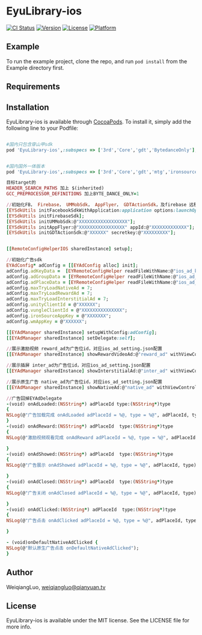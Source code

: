 # EyuLibrary-ios

[![CI Status](https://img.shields.io/travis/WeiqiangLuo/EyuLibrary-ios.svg?style=flat)](https://travis-ci.org/WeiqiangLuo/EyuLibrary-ios)
[![Version](https://img.shields.io/cocoapods/v/EyuLibrary-ios.svg?style=flat)](https://cocoapods.org/pods/EyuLibrary-ios)
[![License](https://img.shields.io/cocoapods/l/EyuLibrary-ios.svg?style=flat)](https://cocoapods.org/pods/EyuLibrary-ios)
[![Platform](https://img.shields.io/cocoapods/p/EyuLibrary-ios.svg?style=flat)](https://cocoapods.org/pods/EyuLibrary-ios)

## Example

To run the example project, clone the repo, and run `pod install` from the Example directory first.

## Requirements

## Installation

EyuLibrary-ios is available through [CocoaPods](https://cocoapods.org). To install
it, simply add the following line to your Podfile:

```ruby

#国内只包含穿山甲sdk
pod 'EyuLibrary-ios',:subspecs => ['3rd','Core','gdt','BytedanceOnly'], :git => 'https://github.com/moziguang/EyuLibrary-ios.git',:tag =>'1.1.9'


#国内国外一体版本
pod 'EyuLibrary-ios',:subspecs => ['3rd','Core','gdt','mtg','ironsource','others_ads_sdk'], :git => 'https://github.com/moziguang/EyuLibrary-ios.git',:tag =>'1.1.9'

目标target的
HEADER_SEARCH_PATHS 加上 $(inherited)
GCC_PREPROCESSOR_DEFINITIONS 加上BYTE_DANCE_ONLY=1

//初始化FB， Firebase， UMMobSdk， AppFlyer， GDTActionSdk，及firebase 远程配置
[EYSdkUtils initFacebookSdkWithApplication:application options:launchOptions];
[EYSdkUtils initFirebaseSdk];
[EYSdkUtils initUMMobSdk:@"XXXXXXXXXXXXXXXXXX"];
[EYSdkUtils initAppFlyer:@"XXXXXXXXXXXXXXXXX" appId:@"XXXXXXXXXXXXX"];
[EYSdkUtils initGDTActionSdk:@"XXXXXX" secretkey:@"XXXXXXXXX"];


[[RemoteConfigHelperIOS sharedInstance] setup];

//初始化广告sdk
EYAdConfig* adConfig = [[EYAdConfig alloc] init];
adConfig.adKeyData =  [EYRemoteConfigHelper readFileWithName:@"ios_ad_key_setting"];
adConfig.adGroupData = [EYRemoteConfigHelper readFileWithName:@"ios_ad_cache_setting"];
adConfig.adPlaceData = [EYRemoteConfigHelper readFileWithName:@"ios_ad_setting"];
adConfig.maxTryLoadNativeAd = 7;
adConfig.maxTryLoadRewardAd = 7;
adConfig.maxTryLoadInterstitialAd = 7;
adConfig.unityClientId = @"XXXXXX";
adConfig.vungleClientId = @"XXXXXXXXXXXXXXX";
adConfig.ironSourceAppKey = @"XXXXXXX";
adConfig.wmAppKey = @"XXXXXX";

[[EYAdManager sharedInstance] setupWithConfig:adConfig];
[[EYAdManager sharedInstance] setDelegate:self];

//展示激励视频 reward_ad为广告位id，对应ios_ad_setting.json配置
[[EYAdManager sharedInstance] showRewardVideoAd:@"reward_ad" withViewController:self];

//展示插屏 inter_ad为广告位id，对应ios_ad_setting.json配置
[[EYAdManager sharedInstance] showInterstitialAd:@"inter_ad" withViewController:self];

//展示原生广告 native_ad为广告位id，对应ios_ad_setting.json配置
[[EYAdManager sharedInstance] showNativeAd:@"native_ad" withViewController:self viewGroup:self.nativeRootView];

//广告回掉EYAdDelegate
-(void) onAdLoaded:(NSString*) adPlaceId type:(NSString*)type
{
NSLog(@"广告加载完成 onAdLoaded adPlaceId = %@, type = %@", adPlaceId, type);
}
-(void) onAdReward:(NSString*) adPlaceId  type:(NSString*)type
{
NSLog(@"激励视频观看完成 onAdReward adPlaceId = %@, type = %@", adPlaceId, type);

}
-(void) onAdShowed:(NSString*) adPlaceId  type:(NSString*)type
{
NSLog(@"广告展示 onAdShowed adPlaceId = %@, type = %@", adPlaceId, type);

}
-(void) onAdClosed:(NSString*) adPlaceId  type:(NSString*)type
{
NSLog(@"广告关闭 onAdClosed adPlaceId = %@, type = %@", adPlaceId, type);

}
-(void) onAdClicked:(NSString*) adPlaceId  type:(NSString*)type
{
NSLog(@"广告点击 onAdClicked adPlaceId = %@, type = %@", adPlaceId, type);

}

- (void)onDefaultNativeAdClicked {
NSLog(@"默认原生广告点击 onDefaultNativeAdClicked");
}

```

## Author

WeiqiangLuo, weiqiangluo@qianyuan.tv

## License

EyuLibrary-ios is available under the MIT license. See the LICENSE file for more info.
